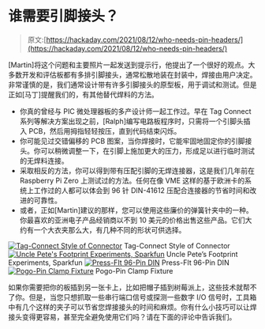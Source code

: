 # 谁需要引脚接头？

> 原文:[https://hackaday.com/2021/08/12/who-needs-pin-headers/](https://hackaday.com/2021/08/12/who-needs-pin-headers/)

[Martin]将这个问题和主要照片一起发送到提示行，他提出了一个很好的观点。大多数开发和评估板都有多排引脚接头，通常松散地装在封装中，焊接由用户决定。非常谨慎的是，我们通常设计带有许多引脚接头的原型板，用于调试和测试。但是正如[马丁]提醒我们的，有其他替代焊料的方法。

*   你真的曾经与 PIC 微处理器板的多产设计师一起工作过。早在 Tag Connect 系列等解决方案出现之前，[Ralph]编写电路板程序时，只需将一个引脚头插入 PCB，然后用拇指轻轻按压，直到代码结束闪烁。
*   你可能见过交错偏移的 PCB 图案，当你焊接时，它能牢固地固定你的引脚接头。你可以稍微调整一下，在引脚上施加更大的压力，形成足以进行临时测试的无焊料连接。
*   采取相反的方法，你可以得到带有压配引脚的无焊连接器，这是我们几年前在 Raspberry Pi Zero 上测试过的方法。任何在像 VME 这样的基于欧洲卡的系统上工作过的人都可以体会到 96 针 DIN-41612 压配合连接器的节省时间和改进的可靠性。
*   或者，正如[Martin]建议的那样，您可以使用这些廉价的弹簧针夹中的一种。你最喜欢的亚洲电子产品经销商以不到 10 美元的价格出售这些产品。它们大约有一个大衣夹那么大，有几种不同的形状可供选择。

 [![Tag-Connect Style of Connector](../Images/4b1f16613c8e49a59e17112b3115821a.png "pogo-tag-connect")](https://hackaday.com/2021/08/12/who-needs-pin-headers/pogo-tag-connect/) Tag-Connect Style of Connector [![Uncle Pete's Footprint Experiments, Sparkfun](../Images/e8122f72b18403f3a4aa8ec2c7bca7e5.png "pogo-staggered")](https://hackaday.com/2021/08/12/who-needs-pin-headers/pogo-staggered/) Uncle Pete’s Footprint Experiments, Sparkfun [![Press-FIt 96-Pin DIN](../Images/516f50f73e79e22ca157dfae09da687e.png "pogo-din96")](https://hackaday.com/2021/08/12/who-needs-pin-headers/pogo-din96/) Press-FIt 96-Pin DIN [![Pogo-Pin Clamp Fixture](../Images/3e3a34a85156cb24a9029ed16d263c9c.png "pogo-clamp")](https://hackaday.com/2021/08/12/who-needs-pin-headers/pogo-clamp-2/) Pogo-Pin Clamp Fixture

如果你需要把你的板插到另一张卡上，比如把帽子插到树莓派上，这些技术就帮不了你。但是，当您只想抓取一些串行端口信号或探测一些数字 I/O 信号时，工具箱中有几个这样的夹子可以节省您焊接接头的时间和麻烦。你有什么小技巧可以让焊接头变得更容易，甚至完全避免使用它们吗？请在下面的评论中告诉我们。